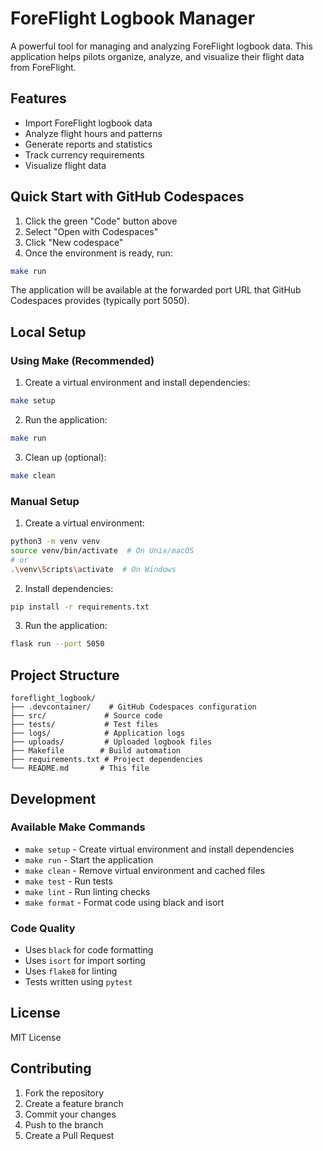 # ForeFlight Logbook Manager

A powerful tool for managing and analyzing ForeFlight logbook data. This application helps pilots organize, analyze, and visualize their flight data from ForeFlight.

## Features

- Import ForeFlight logbook data
- Analyze flight hours and patterns
- Generate reports and statistics
- Track currency requirements
- Visualize flight data

## Quick Start with GitHub Codespaces

1. Click the green "Code" button above
2. Select "Open with Codespaces"
3. Click "New codespace"
4. Once the environment is ready, run:
```bash
make run
```

The application will be available at the forwarded port URL that GitHub Codespaces provides (typically port 5050).

## Local Setup

### Using Make (Recommended)

1. Create a virtual environment and install dependencies:
```bash
make setup
```

2. Run the application:
```bash
make run
```

3. Clean up (optional):
```bash
make clean
```

### Manual Setup

1. Create a virtual environment:
```bash
python3 -m venv venv
source venv/bin/activate  # On Unix/macOS
# or
.\venv\Scripts\activate  # On Windows
```

2. Install dependencies:
```bash
pip install -r requirements.txt
```

3. Run the application:
```bash
flask run --port 5050
```

## Project Structure

```
foreflight_logbook/
├── .devcontainer/    # GitHub Codespaces configuration
├── src/             # Source code
├── tests/           # Test files
├── logs/            # Application logs
├── uploads/         # Uploaded logbook files
├── Makefile        # Build automation
├── requirements.txt # Project dependencies
└── README.md       # This file
```

## Development

### Available Make Commands

- `make setup` - Create virtual environment and install dependencies
- `make run` - Start the application
- `make clean` - Remove virtual environment and cached files
- `make test` - Run tests
- `make lint` - Run linting checks
- `make format` - Format code using black and isort

### Code Quality

- Uses `black` for code formatting
- Uses `isort` for import sorting
- Uses `flake8` for linting
- Tests written using `pytest`

## License

MIT License

## Contributing

1. Fork the repository
2. Create a feature branch
3. Commit your changes
4. Push to the branch
5. Create a Pull Request 